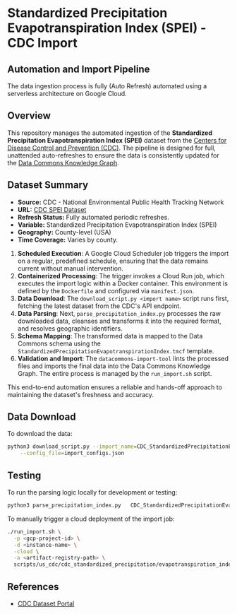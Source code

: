 # Standardized Precipitation Evapotranspiration Index (SPEI) - CDC Import

## Automation and Import Pipeline
The data ingestion process is fully (Auto Refresh) automated using a serverless architecture on Google Cloud.

## Overview
This repository manages the automated ingestion of the **Standardized Precipitation Evapotranspiration Index (SPEI)** dataset from the [Centers for Disease Control and Prevention (CDC)](https://data.cdc.gov). The pipeline is designed for full, unattended auto-refreshes to ensure the data is consistently updated for the [Data Commons Knowledge Graph](https://datacommons.org).

## Dataset Summary
- **Source:** CDC - National Environmental Public Health Tracking Network
- **URL:** [CDC SPEI Dataset](https://data.cdc.gov/resource/6nbv-ifib.csv)
- **Refresh Status:** Fully automated periodic refreshes.
- **Variable:** Standardized Precipitation Evapotranspiration Index (SPEI)
- **Geography:** County-level (USA)
- **Time Coverage:** Varies by county.


1.  **Scheduled Execution**: A Google Cloud Scheduler job triggers the import on a regular, predefined schedule, ensuring that the data remains current without manual intervention.
2.  **Containerized Processing**: The trigger invokes a Cloud Run job, which executes the import logic within a Docker container. This environment is defined by the `Dockerfile` and configured via `manifest.json`.
3.  **Data Download**: The `download_script.py <import name>` script runs first, fetching the latest dataset from the CDC's API endpoint.
4.  **Data Parsing**: Next, `parse_precipitation_index.py` processes the raw downloaded data, cleanses and transforms it into the required format, and resolves geographic identifiers.
5.  **Schema Mapping**: The transformed data is mapped to the Data Commons schema using the `StandardizedPrecipitationEvapotranspirationIndex.tmcf` template.
6.  **Validation and Import**: The `datacommons-import-tool` lints the processed files and imports the final data into the Data Commons Knowledge Graph. The entire process is managed by the `run_import.sh` script.

This end-to-end automation ensures a reliable and hands-off approach to maintaining the dataset's freshness and accuracy.
## Data Download
To download the data:
```bash
python3 download_script.py --import_name=CDC_StandardizedPrecipitationEvapotranspirationIndex \
    --config_file=import_configs.json
```
## Testing
To run the parsing logic locally for development or testing:
```bash
python3 parse_precipitation_index.py   CDC_StandardizedPrecipitationEvapotranspirationIndex_input   output/CDC_StandardizedPrecipitationEvapotranspirationIndex_output.csv
```

To manually trigger a cloud deployment of the import job:
```bash
./run_import.sh \
  -p <gcp-project-id> \
  -d <instance-name> \
  -cloud \
  -a <artifact-registry-path> \
  scripts/us_cdc/cdc_standardized_precipitation/evapotranspiration_index/manifest.json
```

## References
- [CDC Dataset Portal](https://data.cdc.gov)